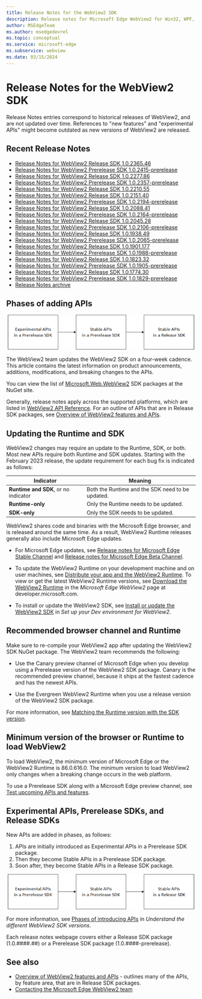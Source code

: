 ```yaml
---
title: Release Notes for the WebView2 SDK
description: Release notes for Microsoft Edge WebView2 for Win32, WPF, and WinForms, covering new features, APIs, and fixes.
author: MSEdgeTeam
ms.author: msedgedevrel
ms.topic: conceptual
ms.service: microsoft-edge
ms.subservice: webview
ms.date: 03/15/2024
---
```

# Release Notes for the WebView2 SDK

<!-- todo:
Promote headings eg h4 -> h2.  to do this: S/R in folder:
   Change \n####  to \n## .  done 
   Change \n######  to \n#### .  done
   Revert some of that change in the present file.
define a redirect for overall relnotes page
define a redirect for each relnotes h2 anchor
-->

Release Notes entries correspond to historical releases of WebView2, and are not updated over time.  References to "new features" and "experimental APIs" might become outdated as new versions of WebView2 are released.


<!-- ====================================================================== -->
## Recent Release Notes 

<!-- the 10 most recent pairs of Release + Prerelease -->

<!-- maintenance notes:
* add the new pair of Release + Prerelease .md files to toc.yml
* move eleventh oldest pair of Release + Prerelease .md files into release-notes-archive.md
-->

* [Release Notes for WebView2 Release SDK 1.0.2365.46](./1-0-2365-46.md)
* [Release Notes for WebView2 Prerelease SDK 1.0.2415-prerelease](./1-0-2415-prerelease.md)
* [Release Notes for WebView2 Release SDK 1.0.2277.86](./1-0-2277-86.md)
* [Release Notes for WebView2 Prerelease SDK 1.0.2357-prerelease](./1-0-2357-prerelease.md)
* [Release Notes for WebView2 Release SDK 1.0.2210.55](./1-0-2210-55.md)
* [Release Notes for WebView2 Release SDK 1.0.2151.40](./1-0-2151-40.md)
* [Release Notes for WebView2 Prerelease SDK 1.0.2194-prerelease](./1-0-2194-prerelease.md)
* [Release Notes for WebView2 Release SDK 1.0.2088.41](./1-0-2088-41.md)
* [Release Notes for WebView2 Prerelease SDK 1.0.2164-prerelease](./1-0-2164-prerelease.md)
* [Release Notes for WebView2 Release SDK 1.0.2045.28](./1-0-2045-28.md)
* [Release Notes for WebView2 Prerelease SDK 1.0.2106-prerelease](./1-0-2106-prerelease.md)
* [Release Notes for WebView2 Release SDK 1.0.1938.49](./1-0-1938-49.md)
* [Release Notes for WebView2 Prerelease SDK 1.0.2065-prerelease](./1-0-2065-prerelease.md)
* [Release Notes for WebView2 Release SDK 1.0.1901.177](./1-0-1901-177.md)
* [Release Notes for WebView2 Prerelease SDK 1.0.1988-prerelease](./1-0-1988-prerelease.md)
* [Release Notes for WebView2 Release SDK 1.0.1823.32](./1-0-1823-32.md)
* [Release Notes for WebView2 Prerelease SDK 1.0.1905-prerelease](./1-0-1905-prerelease.md)
* [Release Notes for WebView2 Release SDK 1.0.1774.30](./1-0-1774-30.md)
* [Release Notes for WebView2 Prerelease SDK 1.0.1829-prerelease](./1-0-1829-prerelease.md)
* [Release Notes archive](./release-notes-archive.md)


<!-- ====================================================================== -->
## Phases of adding APIs

![Phases of adding APIs](./index-images/phases-of-adding-apis.png)

The WebView2 team updates the WebView2 SDK on a four-week cadence.  This article contains the latest information on product announcements, additions, modifications, and breaking changes to the APIs.

You can view the list of [Microsoft.Web.WebView2](https://www.nuget.org/packages/Microsoft.Web.WebView2) SDK packages at the NuGet site.

Generally, release notes apply across the supported platforms, which are listed in [WebView2 API Reference](webview2-api-reference.md).  For an outline of APIs that are in Release SDK packages, see [Overview of WebView2 features and APIs](./concepts/overview-features-apis.md).


<!-- ====================================================================== -->
## Updating the Runtime and SDK

WebView2 changes may require an update to the Runtime, SDK, or both.  Most new APIs require both Runtime and SDK updates.  Starting with the February 2023 release, the update requirement for each bug fix is indicated as follows:

| Indicator | Meaning |
|---|---|
| **Runtime and SDK**, or no indicator | Both the Runtime and the SDK need to be updated. |
| **Runtime-only** | Only the Runtime needs to be updated. |
| **SDK-only** | Only the SDK needs to be updated. |

WebView2 shares code and binaries with the Microsoft Edge browser, and is released around the same time.  As a result, WebView2 Runtime releases generally also include Microsoft Edge updates.

*  For Microsoft Edge updates, see [Release notes for Microsoft Edge Stable Channel](/deployedge/microsoft-edge-relnote-stable-channel) and [Release notes for Microsoft Edge Beta Channel](/deployedge/microsoft-edge-relnote-beta-channel).

*  To update the WebView2 Runtime on your development machine and on user machines, see [Distribute your app and the WebView2 Runtime](./concepts/distribution.md).  To view or get the latest WebView2 Runtime versions, see [Download the WebView2 Runtime](https://developer.microsoft.com/microsoft-edge/webview2/#download-section) in the _Microsoft Edge WebView2_ page at developer.microsoft.com.

*  To install or update the WebView2 SDK, see [Install or update the WebView2 SDK](./how-to/machine-setup.md#install-or-update-the-webview2-sdk) in _Set up your Dev environment for WebView2_.


<!-- ====================================================================== -->
## Recommended browser channel and Runtime

Make sure to re-compile your WebView2 app after updating the WebView2 SDK NuGet package.  The WebView2 team recommends the following:

* Use the Canary preview channel of Microsoft Edge when you develop using a Prerelease version of the WebView2 SDK package.  Canary is the recommended preview channel, because it ships at the fastest cadence and has the newest APIs.

* Use the Evergreen WebView2 Runtime when you use a release version of the WebView2 SDK package.

For more information, see [Matching the Runtime version with the SDK version](concepts/versioning.md#matching-the-runtime-version-with-the-sdk-version).


<!-- ====================================================================== -->
## Minimum version of the browser or Runtime to load WebView2

To load WebView2, the minimum version of Microsoft Edge or the WebView2 Runtime is 86.0.616.0.  The minimum version to load WebView2 only changes when a breaking change occurs in the web platform.

To use a Prerelease SDK along with a Microsoft Edge preview channel, see [Test upcoming APIs and features](how-to/set-preview-channel.md).

<!--
Cross-framework API conventions

Events:
No EventHandler or CompletedHandler in .NET or WinRT.
General event pattern:
- Win32: add/remove_XYZ + XYZEventHandler
- .NET/WinRT: XYZ event

Async methods:
- Win32: XYZ method + XYZCompletedHandler
- .NET/WinRT: XYZAsync
-->


<!-- ====================================================================== -->
## Experimental APIs, Prerelease SDKs, and Release SDKs

New APIs are added in phases, as follows:
1. APIs are initially introduced as Experimental APIs in a Prerelease SDK package.
1. Then they become Stable APIs in a Prerelease SDK package.
1. Soon after, they become Stable APIs in a Release SDK package.

![Diagram of phases of introducing new APIs](./index-images/phases-of-adding-apis.png)
<!-- .png is used by webview2/release-notes/index.md and webview2/concepts/versioning.md -->

For more information, see [Phases of introducing APIs](./concepts/versioning.md#phases-of-introducing-apis) in _Understand the different WebView2 SDK versions_.

<!-- terminology:
APIs are Experimental or Stable
SDKs/packages are Prerelease or Release
-->

Each release notes webpage covers either a Release SDK package (1.0.####.##) or a Prerelease SDK package (1.0.####-prerelease).


<!-- ====================================================================== -->
## See also

* [Overview of WebView2 features and APIs](./concepts/overview-features-apis.md) - outlines many of the APIs, by feature area, that are in Release SDK packages.
* [Contacting the Microsoft Edge WebView2 team](contact.md)
